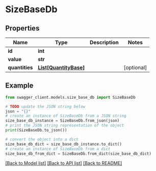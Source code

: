 # SizeBaseDb


## Properties

Name | Type | Description | Notes
------------ | ------------- | ------------- | -------------
**id** | **int** |  | 
**value** | **str** |  | 
**quantities** | [**List[QuantityBase]**](QuantityBase.md) |  | [optional] 

## Example

```python
from swagger_client.models.size_base_db import SizeBaseDb

# TODO update the JSON string below
json = "{}"
# create an instance of SizeBaseDb from a JSON string
size_base_db_instance = SizeBaseDb.from_json(json)
# print the JSON string representation of the object
print(SizeBaseDb.to_json())

# convert the object into a dict
size_base_db_dict = size_base_db_instance.to_dict()
# create an instance of SizeBaseDb from a dict
size_base_db_from_dict = SizeBaseDb.from_dict(size_base_db_dict)
```
[[Back to Model list]](../README.md#documentation-for-models) [[Back to API list]](../README.md#documentation-for-api-endpoints) [[Back to README]](../README.md)


